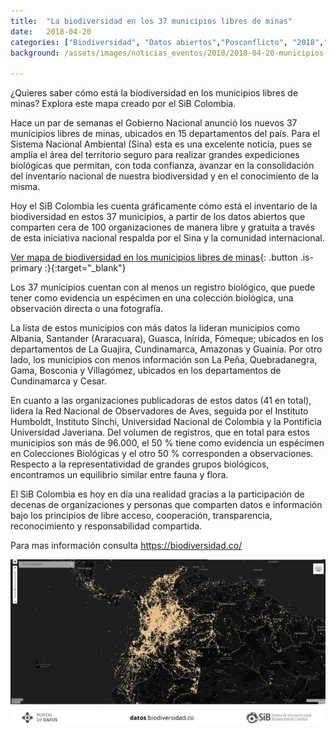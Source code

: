 ```yaml
---
title:  "La biodiversidad en los 37 municipios libres de minas"
date:   2018-04-20
categories: ["Biodiversidad", "Datos abiertos","Posconflicto", "2018","Minería"]
background: /assets/images/noticias_eventos/2018/2018-04-20-municipios-libres-minas.jpg

---
```


¿Quieres saber cómo está la biodiversidad en los municipios libres de minas? Explora este mapa creado por el SiB Colombia.  

Hace un par de semanas el Gobierno Nacional anunció los nuevos 37 municipios libres de minas, ubicados en 15 departamentos del país. Para el Sistema Nacional Ambiental (Sina) esta es una excelente noticia, pues se amplía el área del territorio seguro para realizar grandes expediciones biológicas que permitan, con toda confianza, avanzar en la consolidación del inventario nacional de nuestra biodiversidad y en el conocimiento de la misma.  

Hoy el SiB Colombia les cuenta gráficamente cómo está el inventario de la biodiversidad en estos 37 municipios, a partir de los datos abiertos que comparten cera de 100 organizaciones de manera libre y gratuita a través de esta iniciativa nacional respalda por el Sina y la comunidad internacional.  

[Ver mapa de biodiversidad en los municipios libres de minas](https://rortiz.carto.com/builder/84ee1e72-beba-4241-add6-d2895e3f9c84/embed?state=%7B%22map%22%3A%7B%22ne%22%3A%5B1.208406497271858%2C-82.37548828125001%5D%2C%22sw%22%3A%5B17.329664329425057%2C-59.78759765625001%5D%2C%22center%22%3A%5B9.368472037693813%2C-71.08154296875001%5D%2C%22zoom%22%3A6%7D%7D){: .button .is-primary :}{:target="_blank"}


Los 37 municipios cuentan con al menos un registro biológico, que puede tener como evidencia un espécimen en una colección biológica, una observación directa o una fotografía.  

La lista de estos municipios con más datos la lideran municipios como Albania, Santander (Araracuara), Guasca, Inírida, Fómeque; ubicados en los departamentos de La Guajira, Cundinamarca, Amazonas y Guainía. Por otro lado, los municipios con menos información son La Peña, Quebradanegra, Gama, Bosconia y Villagómez, ubicados en los departamentos de Cundinamarca y Cesar.  

En cuanto a las organizaciones publicadoras de estos datos (41 en total), lidera la Red Nacional de Observadores de Aves, seguida por el Instituto Humboldt, Instituto Sinchi, Universidad Nacional de Colombia y la Pontificia Universidad Javeriana. Del volumen de registros, que en total para estos municipios son más de 96.000, el 50 % tiene como evidencia un espécimen en Colecciones Biológicas y el otro 50 % corresponden a observaciones. Respecto a la representatividad de grandes grupos biológicos, encontramos un equilibrio similar entre fauna y flora.  

El SiB Colombia es hoy en día una realidad gracias a la participación de decenas de organizaciones y personas que comparten datos e información bajo los principios de libre acceso, cooperación, transparencia, reconocimiento y responsabilidad compartida.  

Para mas información consulta <https://biodiversidad.co/>

<img src="/assets/images/noticias_eventos/2018/2018-04-20-municipios-libres-minas-2.jpg" width=770>

